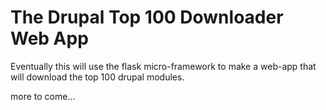 # The Drupal Top 100 Downloader Web App

Eventually this will use the flask micro-framework to make a web-app
that will download the top 100 drupal modules.

more to come...